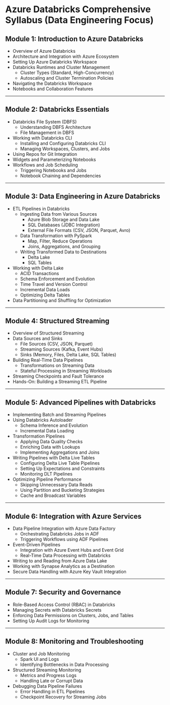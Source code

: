 # Azure Databricks Comprehensive Syllabus (Data Engineering Focus)

## **Module 1: Introduction to Azure Databricks**
- Overview of Azure Databricks
- Architecture and Integration with Azure Ecosystem
- Setting Up Azure Databricks Workspace
- Databricks Runtimes and Cluster Management
  - Cluster Types (Standard, High-Concurrency)
  - Autoscaling and Cluster Termination Policies
- Navigating the Databricks Workspace
- Notebooks and Collaboration Features

---

## **Module 2: Databricks Essentials**
- Databricks File System (DBFS)
  - Understanding DBFS Architecture
  - File Management in DBFS
- Working with Databricks CLI
  - Installing and Configuring Databricks CLI
  - Managing Workspaces, Clusters, and Jobs
- Using Repos for Git Integration
- Widgets and Parameterizing Notebooks
- Workflows and Job Scheduling
  - Triggering Notebooks and Jobs
  - Notebook Chaining and Dependencies

---

## **Module 3: Data Engineering in Azure Databricks**
- ETL Pipelines in Databricks
  - Ingesting Data from Various Sources
    - Azure Blob Storage and Data Lake
    - SQL Databases (JDBC Integration)
    - External File Formats (CSV, JSON, Parquet, Avro)
  - Data Transformation with PySpark
    - Map, Filter, Reduce Operations
    - Joins, Aggregations, and Grouping
  - Writing Transformed Data to Destinations
    - Delta Lake
    - SQL Tables
- Working with Delta Lake
  - ACID Transactions
  - Schema Enforcement and Evolution
  - Time Travel and Version Control
  - Incremental Data Loads
  - Optimizing Delta Tables
- Data Partitioning and Shuffling for Optimization

---

## **Module 4: Structured Streaming**
- Overview of Structured Streaming
- Data Sources and Sinks
  - File Sources (CSV, JSON, Parquet)
  - Streaming Sources (Kafka, Event Hubs)
  - Sinks (Memory, Files, Delta Lake, SQL Tables)
- Building Real-Time Data Pipelines
  - Transformations on Streaming Data
  - Stateful Processing in Streaming Workloads
- Streaming Checkpoints and Fault Tolerance
- Hands-On: Building a Streaming ETL Pipeline

---

## **Module 5: Advanced Pipelines with Databricks**
- Implementing Batch and Streaming Pipelines
- Using Databricks Autoloader
  - Schema Inference and Evolution
  - Incremental Data Loading
- Transformation Pipelines
  - Applying Data Quality Checks
  - Enriching Data with Lookups
  - Implementing Aggregations and Joins
- Writing Pipelines with Delta Live Tables
  - Configuring Delta Live Table Pipelines
  - Setting Up Expectations and Constraints
  - Monitoring DLT Pipelines
- Optimizing Pipeline Performance
  - Skipping Unnecessary Data Reads
  - Using Partition and Bucketing Strategies
  - Cache and Broadcast Variables

---

## **Module 6: Integration with Azure Services**
- Data Pipeline Integration with Azure Data Factory
  - Orchestrating Databricks Jobs in ADF
  - Triggering Workflows using ADF Pipelines
- Event-Driven Pipelines
  - Integration with Azure Event Hubs and Event Grid
  - Real-Time Data Processing with Databricks
- Writing to and Reading from Azure Data Lake
- Working with Synapse Analytics as a Destination
- Secure Data Handling with Azure Key Vault Integration

---

## **Module 7: Security and Governance**
- Role-Based Access Control (RBAC) in Databricks
- Managing Secrets with Databricks Secrets
- Enforcing Data Permissions on Clusters, Jobs, and Tables
- Setting Up Audit Logs for Monitoring

---

## **Module 8: Monitoring and Troubleshooting**
- Cluster and Job Monitoring
  - Spark UI and Logs
  - Identifying Bottlenecks in Data Processing
- Structured Streaming Monitoring
  - Metrics and Progress Logs
  - Handling Late or Corrupt Data
- Debugging Data Pipeline Failures
  - Error Handling in ETL Pipelines
  - Checkpoint Recovery for Streaming Jobs
